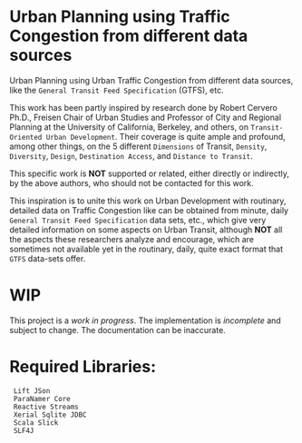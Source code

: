 # Urban Planning using Traffic Congestion from different data sources

Urban Planning using Urban Traffic Congestion from different data sources, like the
`General Transit Feed Specification` (GTFS), etc.

This work has been partly inspired by research done by Robert Cervero Ph.D., Freisen
Chair of Urban Studies and Professor of City and Regional Planning at the University
of California, Berkeley, and others, on `Transit-Oriented Urban Development`. Their
coverage is quite ample and profound, among other things, on the 5 different
`Dimensions` of Transit, `Density`, `Diversity`, `Design`, `Destination Access`, and
`Distance to Transit`.

This specific work is **NOT** supported or related, either directly or indirectly, by
the above authors, who should not be contacted for this work.

This inspiration is to unite this work on Urban Development with routinary, detailed
data on Traffic Congestion like can be obtained from minute, daily `General Transit Feed
Specification` data sets, etc., which give very detailed information on some aspects on
Urban Transit, although **NOT** all the aspects these researchers analyze and encourage,
which are sometimes not available yet in the routinary, daily, quite exact format that
`GTFS` data-sets offer.

# WIP

This project is a *work in progress*. The implementation is *incomplete* and
subject to change. The documentation can be inaccurate.

# Required Libraries:

     Lift JSon
     ParaNamer Core
     Reactive Streams
     Xerial Sqlite JDBC
     Scala Slick
     SLF4J

